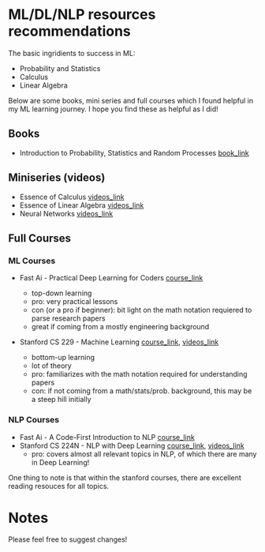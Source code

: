 # ML/DL/NLP resources recommendations

The basic ingridients to success in ML:

- Probability and Statistics 
- Calculus 
- Linear Algebra

Below are some books, mini series and full courses which I found helpful in my ML learning journey. I hope you find these as helpful as I did! 


## Books

- Introduction to Probability, Statistics and Random Processes [book_link](https://www.probabilitycourse.com/)

## Miniseries (videos)

- Essence of Calculus [videos_link](https://www.youtube.com/playlist?list=PLZHQObOWTQDMsr9K-rj53DwVRMYO3t5Yr)
- Essence of Linear Algebra [videos_link](https://www.youtube.com/playlist?list=PLZHQObOWTQDPD3MizzM2xVFitgF8hE_ab)
- Neural Networks [videos_link](https://www.youtube.com/playlist?list=PLZHQObOWTQDNU6R1_67000Dx_ZCJB-3pi)


## Full Courses

### ML Courses

- Fast Ai - Practical Deep Learning for Coders [course_link](http://fast.ai/)
  - top-down learning
  - pro: very practical lessons
  - con (or a pro if beginner): bit light on the math notation requiered to parse research papers
  - great if coming from a mostly engineering background

- Stanford CS 229 - Machine Learning [course_link](http://cs229.stanford.edu/), [videos_link](https://www.youtube.com/watch?v=jGwO_UgTS7I&list=PLoROMvodv4rMiGQp3WXShtMGgzqpfVfbU)
  - bottom-up learning
  - lot of theory
  - pro: familiarizes with the math notation required for understanding papers
  - con: if not coming from a math/stats/prob. background, this may be a steep hill initially

### NLP Courses

- Fast Ai - A Code-First Introduction to NLP [course_link](https://www.fast.ai/2019/07/08/fastai-nlp/)
- Stanford CS 224N - NLP with Deep Learning [course_link](http://web.stanford.edu/class/cs224n/), [videos_link](https://www.youtube.com/watch?v=8rXD5-xhemo&list=PLoROMvodv4rOhcuXMZkNm7j3fVwBBY42z)
  - pro: covers almost all relevant topics in NLP, of which there are many in Deep Learning!


One thing to note is that within the stanford courses, there are excellent reading resouces for all topics. 

# Notes

Please feel free to suggest changes!
